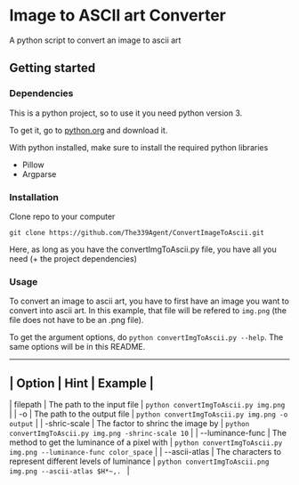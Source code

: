 # Image to ASCII art Converter

A python script to convert an image to ascii art

## Getting started

### Dependencies

This is a python project, so to use it you need python version 3.

To get it, go to [python.org](https://www.python.org/downloads/) and download it.

With python installed, make sure to install the required python libraries

- Pillow
- Argparse

### Installation

Clone repo to your computer

```
git clone https://github.com/The339Agent/ConvertImageToAscii.git
```

Here, as long as you have the convertImgToAscii.py file, you have all you need (+ the project dependencies)

### Usage

To convert an image to ascii art, you have to first have an image you want to convert into ascii art. In this example, that file will be refered to `img.png` (the file does not have to be an .png file).

To get the argument options, do `python convertImgToAscii.py --help`. The same options will be in this README.

----------------------------------------------------------------------------------------------------
| Option   | Hint                        | Example                                                 |
----------------------------------------------------------------------------------------------------
| filepath         | The path to the input file  | `python convertImgToAscii.py img.png`           |
| -o               | The path to the output file | `python convertImgToAscii.py img.png -o output` |
| -shric-scale     | The factor to shrinc the image by               | `python convertImgToAscii.py img.png -shrinc-scale 10`             |
| --luminance-func | The method to get the luminance of a pixel with | `python convertImgToAscii.py img.png --luminance-func color_space` |
| --ascii-atlas    | The characters to represent different levels of luminance | `python convertImgToAscii.png img.png --ascii-atlas $H*~,. ` |

